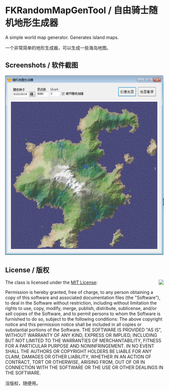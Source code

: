 # FKRandomMapGenTool / 自由骑士随机地形生成器

A simple world map generator. Generates island maps.

一个非常简单的地形生成器，可以生成一些海岛地图。

## Screenshots / 软件截图

<img src="https://github.com/duzhi5368/FKRandomMapGenTool/blob/master/ScreenShot.png"/>

## License / 版权

<img align="right" src="http://opensource.org/trademarks/opensource/OSI-Approved-License-100x137.png">

The class is licensed under the [MIT License](http://opensource.org/licenses/MIT):

Permission is hereby granted, free of charge, to any person obtaining a copy of this software and associated documentation files (the "Software"), to deal in the Software without restriction, including without limitation the rights to use, copy, modify, merge, publish, distribute, sublicense, and/or sell copies of the Software, and to permit persons to whom the Software is furnished to do so, subject to the following conditions:
The above copyright notice and this permission notice shall be included in all copies or substantial portions of the Software.
THE SOFTWARE IS PROVIDED "AS IS", WITHOUT WARRANTY OF ANY KIND, EXPRESS OR IMPLIED, INCLUDING BUT NOT LIMITED TO THE WARRANTIES OF MERCHANTABILITY, FITNESS FOR A PARTICULAR PURPOSE AND NONINFRINGEMENT. IN NO EVENT SHALL THE AUTHORS OR COPYRIGHT HOLDERS BE LIABLE FOR ANY CLAIM, DAMAGES OR OTHER LIABILITY, WHETHER IN AN ACTION OF CONTRACT, TORT OR OTHERWISE, ARISING FROM, OUT OF OR IN CONNECTION WITH THE SOFTWARE OR THE USE OR OTHER DEALINGS IN THE SOFTWARE.

没版权，随便用。
